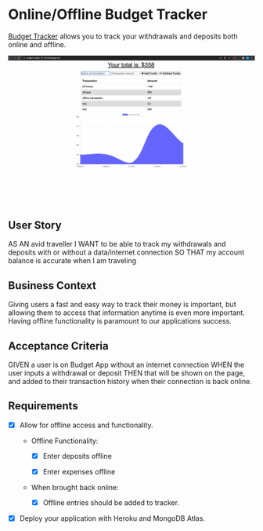 # Online/Offline Budget Tracker

[Budget Tracker](https://budget-tracker-21-19.herokuapp.com/) allows you to track your withdrawals and deposits both online and offline.

![Budget Tracker Demo](public/images/budgetTrackerDemo.gif)

## User Story

AS AN avid traveller
I WANT to be able to track my withdrawals and deposits with or without a data/internet connection
SO THAT my account balance is accurate when I am traveling

## Business Context

Giving users a fast and easy way to track their money is important, but allowing them to access that information anytime is even more important. Having offline functionality is paramount to our applications success.

## Acceptance Criteria

GIVEN a user is on Budget App without an internet connection
WHEN the user inputs a withdrawal or deposit
THEN that will be shown on the page, and added to their transaction history when their connection is back online.

## Requirements

- [x] Allow for offline access and functionality.

  - Offline Functionality:

    - [x] Enter deposits offline

    - [x] Enter expenses offline

  - When brought back online:

    - [x] Offline entries should be added to tracker.

- [x] Deploy your application with Heroku and MongoDB Atlas.
